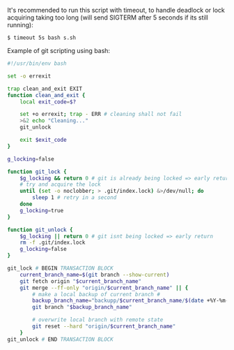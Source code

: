

It's recommended to run this script with timeout, to handle deadlock or lock acquiring taking too long (will send SIGTERM after 5 seconds if its still running):
```terminal
$ timeout 5s bash s.sh
```

Example of git scripting using bash: 
```bash
#!/usr/bin/env bash

set -o errexit

trap clean_and_exit EXIT
function clean_and_exit {
    local exit_code=$?

    set +o errexit; trap - ERR # cleaning shall not fail
    >&2 echo "Cleaning..."
    git_unlock

    exit $exit_code
}

g_locking=false

function git_lock {
    $g_locking && return 0 # git is already being locked => early return
    # try and acquire the lock
    until (set -o noclobber; > .git/index.lock) &>/dev/null; do
        sleep 1 # retry in a second
    done
    g_locking=true
}

function git_unlock {
    $g_locking || return 0 # git isnt being locked => early return
    rm -f .git/index.lock
    g_locking=false
}

git_lock # BEGIN TRANSACTION BLOCK
    current_branch_name=$(git branch --show-current)
    git fetch origin "$current_branch_name"
    git merge --ff-only "origin/$current_branch_name" || {
        # make a local backup of current branch #
        backup_branch_name="backupp/$current_branch_name/$(date +%Y-%m-%d_%H-%M-%S)"
        git branch "$backup_branch_name"

        # overwrite local branch with remote state
        git reset --hard "origin/$current_branch_name"
    }
git_unlock # END TRANSACTION BLOCK
```